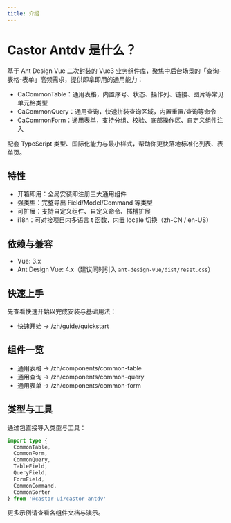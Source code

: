 ```yaml
---
title: 介绍
---
```


# Castor Antdv 是什么？

基于 Ant Design Vue 二次封装的 Vue3 业务组件库，聚焦中后台场景的「查询-表格-表单」高频需求，提供即拿即用的通用能力：

- CaCommonTable：通用表格，内置序号、状态、操作列、链接、图片等常见单元格类型
- CaCommonQuery：通用查询，快速拼装查询区域，内置重置/查询等命令
- CaCommonForm：通用表单，支持分组、校验、底部操作区、自定义组件注入

配套 TypeScript 类型、国际化能力与最小样式，帮助你更快落地标准化列表、表单页。

## 特性

- 开箱即用：全局安装即注册三大通用组件
- 强类型：完整导出 Field/Model/Command 等类型
- 可扩展：支持自定义组件、自定义命令、插槽扩展
- i18n：可对接项目内多语言 t 函数，内置 locale 切换（zh-CN / en-US）

## 依赖与兼容

- Vue: 3.x
- Ant Design Vue: 4.x（建议同时引入 `ant-design-vue/dist/reset.css`）

## 快速上手

先查看快速开始以完成安装与基础用法：

- 快速开始 → /zh/guide/quickstart

## 组件一览

- 通用表格 → /zh/components/common-table
- 通用查询 → /zh/components/common-query
- 通用表单 → /zh/components/common-form

## 类型与工具

通过包直接导入类型与工具：

```ts
import type {
  CommonTable,
  CommonForm,
  CommonQuery,
  TableField,
  QueryField,
  FormField,
  CommonCommand,
  CommonSorter
} from '@castor-ui/castor-antdv'
```

更多示例请查看各组件文档与演示。
